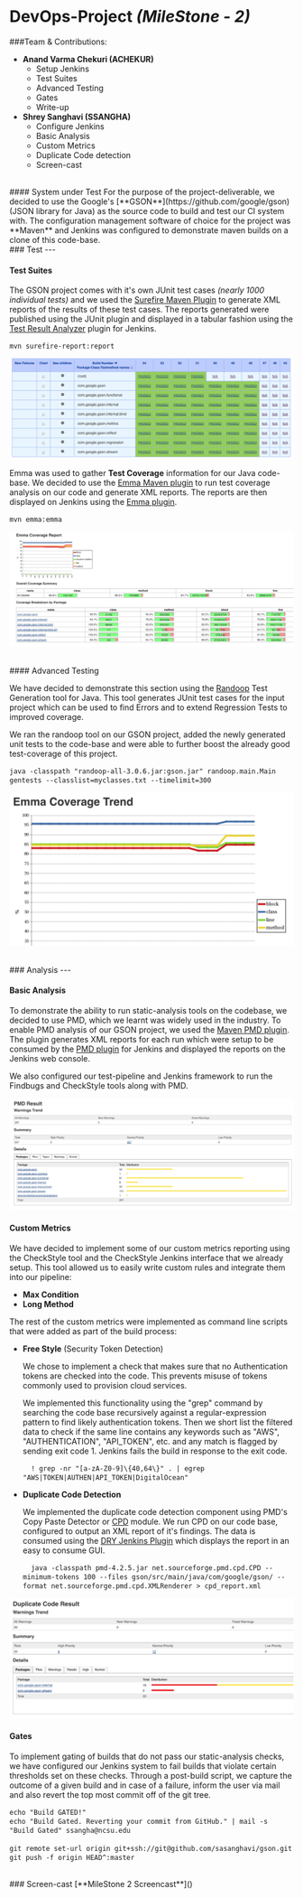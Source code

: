 # DevOps-Project *(MileStone - 2)*


###Team & Contributions:
* **Anand Varma Chekuri (ACHEKUR)**
	* Setup Jenkins
	* Test Suites
	* Advanced Testing
	* Gates
	* Write-up
* **Shrey Sanghavi (SSANGHA)**
	* Configure Jenkins
	* Basic Analysis
	* Custom Metrics
	* Duplicate Code detection
	* Screen-cast

<br/>
#### System under Test
For the purpose of the project-deliverable, we decided to use the Google's [**GSON**](https://github.com/google/gson) (JSON library for Java) as the source code to build and test our CI system with. The configuration management software of choice for the project was **Maven** and Jenkins was configured to demonstrate maven builds on a clone of this code-base.

<br/>
### Test
---

#### Test Suites

The GSON project comes with it's own JUnit test cases *(nearly 1000 individual tests)* and we used the [Surefire Maven Plugin](https://maven.apache.org/surefire/maven-surefire-plugin/) to generate XML reports of the results of these test cases. The reports generated were published using the JUnit plugin and displayed in a tabular fashion using the [Test Result Analyzer](http://wiki.jenkins-ci.org/display/JENKINS/Test+Results+Analyzer+Plugin) plugin for Jenkins.

	mvn surefire-report:report

![](images/testcase_report.png
)


Emma was used to gather **Test Coverage** information for our Java code-base. We decided to use the [Emma Maven plugin](http://emma.sourceforge.net/maven-emma-plugin/) to run test coverage analysis on our code and generate XML reports. The reports are then displayed on Jenkins using the [Emma plugin](https://wiki.jenkins-ci.org/display/JENKINS/Emma+Plugin).

	mvn emma:emma

![](images/emma_report.png)

<br/>
#### Advanced Testing

We have decided to demonstrate this section using the [Randoop](https://randoop.github.io/randoop/) Test Generation tool for Java. This tool generates JUnit test cases for the input project which can be used to find Errors and to extend Regression Tests to improved coverage.

We ran the randoop tool on our GSON project, added the newly generated unit tests to the code-base and were able to further boost the already good test-coverage of this project.

	java -classpath "randoop-all-3.0.6.jar:gson.jar" randoop.main.Main gentests --classlist=myclasses.txt --timelimit=300


![](images/emma_postRandoop.png)

<br/>
### Analysis
---

#### Basic Analysis

To demonstrate the ability to run static-analysis tools on the codebase, we decided to use PMD, which we learnt was widely used in the industry. To enable PMD analysis of our GSON project, we used the [Maven PMD plugin](https://maven.apache.org/plugins/maven-pmd-plugin/). The plugin generates XML reports for each run which were setup to be consumed by the [PMD plugin](http://wiki.jenkins-ci.org/x/GAAHAQ) for Jenkins and displayed the reports on the Jenkins web console.

We also configured our test-pipeline and Jenkins framework to run the Findbugs and CheckStyle tools along with PMD.

![](images/pmd.png)

#### Custom Metrics

We have decided to implement some of our custom metrics reporting using the CheckStyle tool and the CheckStyle Jenkins interface that we already setup. This tool allowed us to easily write custom rules and integrate them into our pipeline:

* **Max Condition**
* **Long Method**

The rest of the custom metrics were implemented as command line scripts that were added as part of the build process:

* **Free Style** (Security Token Detection)

	We chose to implement a check that makes sure that no Authentication tokens are checked into the code. This prevents misuse of tokens commonly used to provision cloud services. 
	
	We implemented this functionality using the "grep" command by searching the code base recursively against a regular-expression pattern to find likely authentication tokens. Then we short list the filtered data to check if the same line contains any keywords such as "AWS", "AUTHENTICATION", "API_TOKEN", etc. and any match is flagged by sending exit code 1. Jenkins fails the build in response to the exit code.

		! grep -nr "[a-zA-Z0-9]\{40,64\}" . | egrep "AWS|TOKEN|AUTHEN|API_TOKEN|DigitalOcean"


* **Duplicate Code Detection**
	
	We implemented the duplicate code detection component using PMD's Copy Paste Detector or [CPD](http://pmd.sourceforge.net/pmd-4.3.0/cpd.html) module. We run CPD on our code base, configured to output an XML report of it's findings. The data is consumed using the [DRY Jenkins Plugin](https://wiki.jenkins-ci.org/display/JENKINS/DRY+Plugin) which displays the report in an easy to consume GUI.

		java -classpath pmd-4.2.5.jar net.sourceforge.pmd.cpd.CPD --minimum-tokens 100 --files gson/src/main/java/com/google/gson/ --format net.sourceforge.pmd.cpd.XMLRenderer > cpd_report.xml

![](images/duplicate.png)


#### Gates

To implement gating of builds that do not pass our static-analysis checks, we have configured our Jenkins system to fail builds that violate certain thresholds set on these checks. Through a post-build script, we capture the outcome of a given build and in case of a failure, inform the user via mail and also revert the top most commit off of the git tree.


	echo "Build GATED!"
	echo "Build Gated. Reverting your commit from GitHub." | mail -s "Build Gated" ssangha@ncsu.edu
	
	git remote set-url origin git+ssh://git@github.com/sasanghavi/gson.git
	git push -f origin HEAD^:master
	
	
<br/>	
### Screen-cast
[**MileStone 2 Screencast**]()